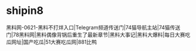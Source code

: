 # shipin8
黑料网-0621-黑料不打烊入口|Telegram频道传送门|74猫导航主站|74猫传送门|78黑料网|黑料偶像背锅后重生了最新章节|黑料大事记|黑料大爆料|每日大赛吃瓜网址|国产吃瓜|51大赛吃瓜网|881比鸭
